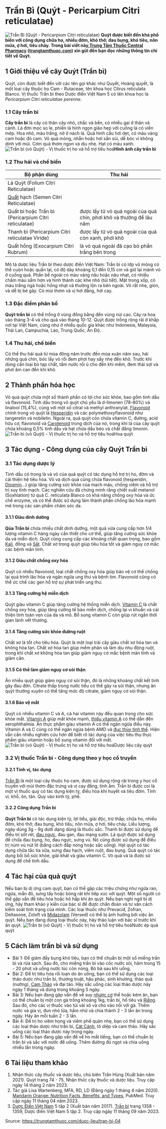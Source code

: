 # Trần Bì (Quýt - Pericarpium Citri reticulatae)

![Trần Bì \(Quýt - Pericarpium Citri reticulatae\)](https://trungtamthuoc.com/images/others/cay-quyt-tran-bi-3-0321.jpg)
**Quýt được biết đến khá phổ biến với công dụng chữa ho, nhiều đờm, khó thở; đau bụng, khó tiêu, nôn mửa, ợ hơi, tiêu chảy. Trong bài viết này,[Trung Tâm Thuốc Central Pharmacy](https://trungtamthuoc.com/ "Trung Tâm Thuốc Central Pharmacy") ([trungtamthuoc.com](https://trungtamthuoc.com/ "trungtamthuoc.com")) xin gửi đến bạn đọc những thông tin chi tiết về Quýt.**
##  1 Giới thiệu về cây Quýt (Trần bì)
Quýt, còn được biết đến với các tên gọi khác như Quyết, Hoàng quyết, là một loại cây thuộc họ Cam - Rutaceae, tên khoa học Citrus reticulata Blanco.
Vị thuốc Trần bì theo Dược điển Việt Nam 5 có tên khoa học là _Pericarpium Citri reticulatae perenne_.
### 1.1 Cây trần bì
**Cây trần bì** là cây có thân cây nhỏ, chắc và bền, có nhiều gai ở thân và cành. Lá đơn mọc so le, phiến lá hình ngọn giáo hẹp với cuống lá có viền mép. Hoa nhỏ, màu trắng, nở ở nách lá. Quả hình cầu hơi dẹt, có màu vàng cam hoặc đỏ cam. Vỏ quả mỏng, nhẵn hoặc hơi sần sùi, dễ bóc vì không dính với múi. Cơm quả thơm ngon và dịu nhẹ. Hạt có màu xanh.
![Trần bì \(vỏ Quýt\) - Vị thuốc trị ho và hỗ trợ tiêu hoá](https://trungtamthuoc.com/images/item/cay-quyt-tran-bi-2.jpg)**Hình ảnh cây trần bì**
### 1.2 Thu hái và chế biến
Bộ phận dùng | Thu hái  
---|---  
Lá Quýt (Folium Citri Reticulatae) |   
[Quất](https://trungtamthuoc.com/hoat-chat/quat "Quất") hạch (Semen Citri Reticulatae) |   
Quất bì hoặc Trần bì (Pericarpium Citri reticulatae) | được lấy từ vỏ quả ngoài của quả chín, phơi khô và thường để lâu năm  
Thanh bì (Pericarpium Citri reticulatae Viride) | được lấy từ vỏ quả ngoài của quả còn xanh, phơi khô  
Quất hồng (Exocarpium Citri Rubrum) | là vỏ quả ngoài đã cạo bỏ phần trắng bên trong  
Mô tả dược liệu Trần bì theo dược điển Việt Nam: Trần bì có lớp vỏ mỏng có thể cuộn hoặc quấn lại, có độ dày khoảng 0,1 đến 0,15 cm và giữ lại mảnh vỏ ở cuống quả. Phần bề ngoài có màu vàng nâu hoặc nâu nhạt, có nhiều chấm màu sẫm hơn và hình thành các khe nhỏ (túi tiết). Mặt trong xốp, có màu trắng ngà hoặc hồng nhạt và thường lộn ra bên ngoài. Vỏ rất nhẹ, giòn, và dễ bị bẻ gãy. Có mùi thơm và vị hơi đắng, hơi cay.
### 1.3 Đặc điểm phân bố
**Quýt trần bì** có thể trồng ở vùng đồng bằng đến vùng núi cao. Cây ra hoa vào tháng 3-4 và cho quả vào tháng 10-12. Quýt được trồng rộng rãi ở khắp nơi tại Việt Nam, cũng như ở nhiều quốc gia khác như Indonesia, Malaysia, Thái Lan, Campuchia, Lào, Trung Quốc, Ấn Độ.
### 1.4 Thu hái, chế biến
Có thể thu hái quả từ mùa đông năm trước đến mùa xuân năm sau, hái những quả chín, bóc lấy vỏ rồi đem phơi hay sấy nhẹ đến khô.
Trước khi dùng cần loại bỏ tạp chất, tẩm nước rồi ủ cho đến khi mềm, đem thái sợi và phơi âm can đến khi khô.
##  2 Thành phần hóa học
Vỏ quả quýt chứa một số thành phần có lợi cho sức khỏe, bao gồm tinh dầu và flavonoid. Tinh dầu trong vỏ quýt chủ yếu là d-limonen (78-80%) và linalool (15,4%), cùng với một số citral và methyl anthranylat. [Flavonoid](https://trungtamthuoc.com/hoat-chat/flavonoid "Flavonoid") chính trong vỏ quýt là [Hesperidin](https://trungtamthuoc.com/hoat-chat/hesperidin "Hesperidin") và các polymethoxyflavonoid như tangeretin và nobiletin. Ngoài ra, quả quýt còn chứa vitamin C, đường, acid hữu cơ, flavonoid và [Carotenoid](https://trungtamthuoc.com/hoat-chat/carotenoid "Carotenoid") trong dịch của nó, trong khi lá của cây quýt chứa khoảng 0,5% tinh dầu và hạt chứa dầu béo và chất đắng limonin.
![Trần bì \(vỏ Quýt\) - Vị thuốc trị ho và hỗ trợ tiêu hoá](https://trungtamthuoc.com/images/item/cay-quyt-tran-bi-4.jpg)Hoa quýt
##  3 Tác dụng - Công dụng của cây Quýt Trần bì
### 3.1 Tác dụng dược lý 
Tinh dầu có trong lá và vỏ của quả quýt có tác dụng hỗ trợ trị ho, đờm và cải thiện hệ tiêu hóa. Vỏ và dịch quả cũng chứa flavonoid (hesperidin, [Diosmin](https://trungtamthuoc.com/hoat-chat/diosmin "Diosmin")...) giúp tăng cường sức khỏe của mạch máu, chống viêm và hỗ trợ trị suy tĩnh mạch. Các nghiên cứu đã chứng minh rằng chiết xuất metanol (Soxhlation) từ quả C. reticulata Blanco có khả năng chống oxy hóa và ức chế enzyme, và có thể được sử dụng làm thành phần chống lão hóa mạnh mẽ trong các sản phẩm chăm sóc da.
#### 3.1.1 Giàu dinh dưỡng
**Qủa Trần bì** chứa nhiều chất dinh dưỡng, một quả vừa cung cấp hơn 1/4 lượng vitamin C hàng ngày cần thiết cho cơ thể, giúp tăng cường sức khỏe da và miễn dịch. Quýt cũng cung cấp các khoáng chất quan trọng, bao gồm [Kali](https://trungtamthuoc.com/hoat-chat/kali "Kali"), đồng và [Sắt](https://trungtamthuoc.com/hoat-chat/sat "Sắt"). Chất xơ trong quýt giúp tiêu hóa tốt và giảm nguy cơ mắc các bệnh mãn tính.
#### 3.1.2 Giàu chất chống oxy hóa
Quýt có nhiều flavonoid, loại chất chống oxy hóa giúp bảo vệ cơ thể chống lại quá trình lão hóa và ngăn ngừa ung thư và bệnh tim. Flavonoid cũng có thể ức chế các gen hỗ trợ sự phát triển ung thư.
#### 3.1.3 Tăng cường hệ miễn dịch
Quýt giàu vitamin C giúp tăng cường hệ thống miễn dịch. [Vitamin C](https://trungtamthuoc.com/hoat-chat/vitamin-c "Vitamin C") là chất chống oxy hóa, giúp tăng cường tế bào miễn dịch, chống lại vi khuẩn và cải thiện tính toàn vẹn của da và mô. Bổ sung vitamin C còn giúp rút ngắn thời gian lành vết thương.
#### 3.1.4 Tăng cường sức khỏe đường ruột
Chất xơ là tốt cho tiêu hóa. Quýt là một loại trái cây giàu chất xơ hòa tan và không hòa tan. Chất xơ hòa tan giúp mềm phân và làm dịu nhu động ruột, trong khi chất xơ không hòa tan giúp giảm nguy cơ mắc bệnh mãn tính và giảm cân.
#### 3.1.5 Có thể làm giảm nguy cơ sỏi thận
Ăn nhiều quýt giúp giảm nguy cơ sỏi thận, đó là những khoáng chất kết tinh gây đau đớn. Citrate thấp trong nước tiểu có thể gây ra sỏi thận, nhưng ăn quýt thường xuyên có thể tăng mức độ citrate, giảm nguy cơ sỏi thận.
#### 3.1.6 Bảo vệ mắt
Quýt có nhiều vitamin C và A, cả hai vitamin này đều quan trọng cho sức khỏe mắt. [Vitamin A](https://trungtamthuoc.com/hoat-chat/vitamin-a "Vitamin A") giúp mắt khỏe mạnh, [thiếu vitamin A](https://trungtamthuoc.com/bai-viet/thieu-vitamin-a "thiếu vitamin A") có thể dẫn đến xerophthalmia. Ăn thực phẩm giàu vitamin A có thể ngăn ngừa điều này. Vitamin A và C cũng có thể ngăn ngừa bệnh AMD và [đục thủy tinh thể](https://trungtamthuoc.com/bai-viet/benh-duc-thuy-tinh-the-nguoi-gia "đục thủy tinh thể"). Hiện vẫn cần nhiều nghiên cứu hơn để biết rõ tác dụng của việc tiêu thụ thực phẩm giàu vitamin hoặc bổ sung vitamin đối với mắt.
![Trần bì \(vỏ Quýt\) - Vị thuốc trị ho và hỗ trợ tiêu hoá](https://trungtamthuoc.com/images/item/cay-quyt-tran-bi-1.jpg)Dược liệu cây quýt
### 3.2 Vị thuốc Trần bì - Công dụng theo y học cổ truyền
#### 3.2.1 Tính vị, tác dụng
[Trần Bì](https://trungtamthuoc.com/hoat-chat/tran-bi "Trần Bì") là một loại cây thuộc họ cam, được sử dụng rộng rãi trong y học cổ truyền với mùi thơm đặc trưng và vị cay đắng, tính ấm. Trần bì được coi là một vị thuốc quý có tác dụng kiện tỳ, điều hòa khí huyết và tiêu đờm.
Tính vị: khổ, ôn, tân. Quy vào kinh tỳ, phế.
#### 3.2.2 Công dụng Trần bì
**Quýt Trần bì** có tác dụng kiện tỳ, lợi tiểu, giải độc, trừ thấp; chữa ho, nhiều đờm, khó thở; đau bụng, khó tiêu, nôn mửa, ợ hơi, tiêu chảy.
Liều lượng, ngày dùng 3g - 9g dưới dạng dùng là thuốc sắc.
Thanh bì được sử dụng để điều trị sốt rét, [đau ngực](https://trungtamthuoc.com/bai-viet/dai-cuong-ve-dau-that-nguc-va-duoc-ly-thuoc-dieu-tri-dau-that-nguc "đau ngực"), đau gan, đau mạng sườn.
Lá quýt được sử dụng để chữa đau bụng, ho, đau ngực, sưng vú. Nó cũng được sử dụng để điều trị núm vú nút lở (bằng cách đắp nóng hoặc sắc uống).
Hạt quýt có tác dụng chữa tắc tia sữa, sưng đau hạch, viêm ruột, đau bụng.
Quả quýt có tác dụng bồi bổ sức khỏe, giải khát và giàu vitamin C. Vỏ quả và lá được sử dụng để chế tinh dầu.
##  4 Tác hại của quả quýt
Nếu bạn bị dị ứng cam quýt, bạn có thể gặp các triệu chứng như ngứa ran, ngứa, mẩn đỏ, sưng tấy hoặc bỏng rát khi tiếp xúc với quýt. Một số người có thể gặp vấn đề tiêu hóa hoặc hô hấp khi ăn quýt. Nếu bạn nghi ngờ bị dị ứng, hãy tham khảo ý kiến của bác sĩ để được chẩn đoán và tư vấn cách kiểm soát tình trạng của mình.
Các loại thuốc như Prevacid, Zofran, Deltasone, Zoloft và [Midazolam](https://trungtamthuoc.com/hoat-chat/midazolam "Midazolam") (Versed) có thể bị ảnh hưởng bởi việc ăn quýt. Nếu bạn đang dùng loại thuốc này, hãy thảo luận với bác sĩ trước khi ăn quýt.
![Trần bì \(vỏ Quýt\) - Vị thuốc trị ho và hỗ trợ tiêu hoá](https://trungtamthuoc.com/images/item/cay-quyt-tran-bi-6.jpg)Nước ép quả quýt
##  5 Cách làm trần bì và sử dụng
  * Bài 1: Để giảm đầy bụng khó tiêu, bạn có thể chuẩn bị một số miếng trần bì và rửa sạch. Sau đó, cho miếng trần bì vào cốc nước sôi, hãm trong 15 - 20 phút và uống nước lúc còn nóng. Bỏ bã sau khi uống.
  * Bài 2: Để trị tiêu hóa rối loạn do ăn uống, bạn có thể sử dụng các loại thảo dược như trần bì, thương truật, hậu phác, sinh khương, thảo quả (nướng), [Cam Thảo](https://trungtamthuoc.com/duoc-lieu/cam-thao-32 "Cam Thảo") và đại táo. Hãy sắc uống các loại thảo dược này ngày 1 tháng và dùng trong khoảng 5 ngày.
  * Bài 3: Nếu bạn đang gặp vấn đề về suy [nhược cơ](https://trungtamthuoc.com/bai-viet/chan-doan-va-dieu-tri-nhuoc-co "nhược cơ") thể hoặc kém ăn, bạn có thể chuẩn bị một con gà trống khoảng 1kg, trần bì, hồ tiêu và [Riềng](https://trungtamthuoc.com/hoat-chat/rieng "Riềng"). Sau đó, cho các vị thuốc vào túi vải xô và cho vào nồi với gà. Thêm nước và gia vị, đun nhỏ lửa, hầm nhừ và chia thành 2 - 3 lần ăn trong ngày. Hãy ăn mỗi tuần 2 - 3 lần.
  * Bài 4: Để trị ho viêm họng và viêm phế quản nhẹ, bạn có thể sử dụng các loại thảo dược như trần bì, [Cát Cánh](https://trungtamthuoc.com/duoc-lieu/cat-canh-74 "Cát Cánh"), tô diệp và cam thảo. Hãy sắc uống các loại thảo dược này trong ngày.
  * Bài 5: Nếu bạn đang gặp vấn đề về ho mất tiếng, bạn có thể chuẩn bị trần bì và sắc với nước để uống. Thêm đường đủ ngọt và chia uống nhiều lần trong ngày.


##  6 Tài liệu tham khảo
  1. Nhận thức cây thuốc và dược liệu, chủ biên Trần Hùng (Xuất bản năm 2021). Quýt trang 74 - 75, Nhận thức cây thuốc và dược liệu. Truy cập ngày 14 tháng 2 năm 2023.
  2. Tác giả Lisa Wartenberg, MFA, RD, LD (Đăng ngày 1 tháng 4 năm 2020). [Mandarin Orange: Nutrition Facts, Benefits, and Types](https://www.healthline.com/nutrition/mandarin-orange), PubMed. Truy cập ngày 11 tháng 04 năm 2023.
  3. [Dược Điển Việt Nam](https://trungtamthuoc.com/bai-viet/duoc-dien-viet-nam "Dược Điển Việt Nam") 5 tập 2 (Xuất bản năm 2017). [Trần bì](https://trungtamthuoc.com/upload/pdf/duoc-dien-5-tap-2.pdf) trang 1358 - 1359, Dược điển Việt Nam 5 tập 2. Truy cập ngày 11 tháng 09 năm 2023.




Source: https://trungtamthuoc.com/duoc-lieu/tran-bi-04